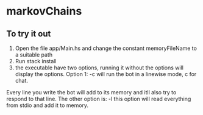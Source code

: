 # markovChains



## To try it out
1. Open the file app/Main.hs and change the constant memoryFileName to a suitable path 
2. Run stack install
3. the executable have two options, running it without the options will display the options. Option 1: -c   will run the bot in a linewise mode, c for chat.

Every line you write the bot will add to its memory and itll also try to respond to that line. The other option is: -l    this option will read everything from stdio and
add it to memory. 

